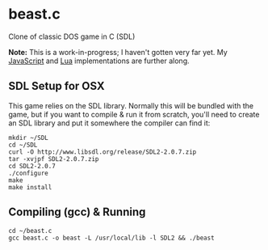 # beast.c

Clone of classic DOS game in C (SDL)

**Note:** This is a work-in-progress; I haven't gotten very far yet. My [JavaScript](https://github.com/prust/beast.js) and [Lua](https://github.com/prust/beast-lua) implementations are further along.

## SDL Setup for OSX

This game relies on the SDL library. Normally this will be bundled with the game, but if you want to compile & run it from scratch, you'll need to create an SDL library and put it somewhere the compiler can find it:

```
mkdir ~/SDL 
cd ~/SDL 
curl -O http://www.libsdl.org/release/SDL2-2.0.7.zip
tar -xvjpf SDL2-2.0.7.zip
cd SDL2-2.0.7
./configure
make
make install
```

## Compiling (gcc) & Running

```
cd ~/beast.c
gcc beast.c -o beast -L /usr/local/lib -l SDL2 && ./beast
```
